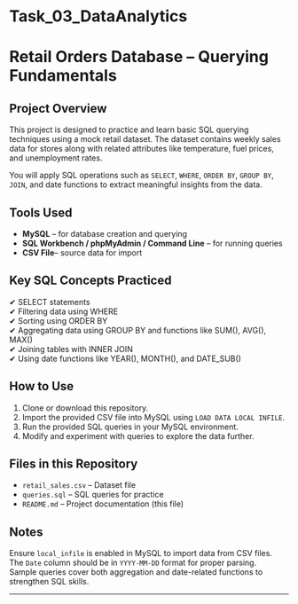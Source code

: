 # Task_03_DataAnalytics
# Retail Orders Database – Querying Fundamentals

## Project Overview
This project is designed to practice and learn basic SQL querying techniques using a mock retail dataset. The dataset contains weekly sales data for stores along with related attributes like temperature, fuel prices, and unemployment rates.

You will apply SQL operations such as `SELECT`, `WHERE`, `ORDER BY`, `GROUP BY`, `JOIN`, and date functions to extract meaningful insights from the data.


## Tools Used
- **MySQL** – for database creation and querying
- **SQL Workbench / phpMyAdmin / Command Line** – for running queries
- **CSV File**– source data for import




##  Key SQL Concepts Practiced
✔ SELECT statements  
✔ Filtering data using WHERE  
✔ Sorting using ORDER BY  
✔ Aggregating data using GROUP BY and functions like SUM(), AVG(), MAX()  
✔ Joining tables with INNER JOIN  
✔ Using date functions like YEAR(), MONTH(), and DATE_SUB()

## How to Use

1. Clone or download this repository.
2. Import the provided CSV file into MySQL using `LOAD DATA LOCAL INFILE`.
3. Run the provided SQL queries in your MySQL environment.
4. Modify and experiment with queries to explore the data further.

## Files in this Repository
- `retail_sales.csv` – Dataset file
- `queries.sql` – SQL queries for practice
- `README.md` – Project documentation (this file)

##  Notes
Ensure `local_infile` is enabled in MySQL to import data from CSV files.  
 The `Date` column should be in `YYYY-MM-DD` format for proper parsing.  
 Sample queries cover both aggregation and date-related functions to strengthen SQL skills.




---
